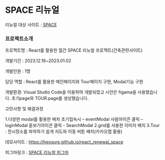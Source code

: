 # SPACE 리뉴얼

리뉴얼 대상 사이트 : [SPACE](https://vmspace.com/main/main.html "SPACE link")

### 프로젝트소개

프로젝트명 : React를 활용한 월간 SPACE 리뉴얼 프로젝트(건축관련사이트)

개발기간 : 2023.12.16~2023.01.02

개발인원 : 1명

담당 역할 : React를 활용한 메인페이지와 Tour페이지 구현, Modal기능 구현

개발환경:
Visual Studio Code을 이용하여 개발되었고 시안은 figama을 사용했습니다.
초기page와 TOUR.page를 생성했습니다.

고민사항 및 해결과정

1.다양한 modal를 활용한 배치
초기접속시 – eventModal
사람아이콘 클릭 – loginModal
돋보기아이콘 클릭 - SearchModal
2.grid를 사용한 이미지 배치
3.Tour : 전시장소를 파악하기 쉽게 지도와 이동 버튼 배치(카카오맵 활용)

데모사이트 : https://heosure.github.io/react_renewal_space

피그마링크 :
[SPACE 리뉴얼 피그마](https://www.figma.com/file/EyFHsrx9A76eisCv0yC8nj/%EC%9B%94%EA%B0%84-space-%EA%B3%B5%EA%B0%84?type=design&node-id=0%3A1&mode=design&t=T4OnYiIkTyK2BBY2-1, "figama")
